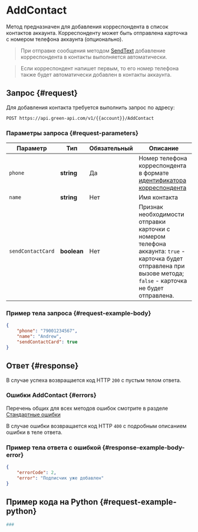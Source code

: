 # AddContact

Метод предназначен для добавления корреспондента в список контактов аккаунта. Корреспонденту может быть отправлена карточка с номером телефона аккаунта (опционально).

>При отправке сообщения методом [SendText](../sending/send-text.md#cus) добавление корреспондента в контакты выполняется автоматически.

>Если корреспондент напишет первым, то его номер телефона также будет автоматически добавлен в контакты аккаунта.

## Запрос {#request}

Для добавления контакта требуется выполнить запрос по адресу:
```
POST https://api.green-api.com/v1/{{account}}/AddContact
```

### Параметры запроса {#request-parameters}

Параметр | Тип | Обязательный | Описание
----- | ----- | ----- | -----
`phone` | **string** | Да | Номер телефона корреспондента в формате [идентификатора корреспондента](../chat-id.md#cus)
`name` | **string** | Нет | Имя контакта
`sendContactCard` | **boolean** | Нет | Признак необходимости отправки карточки с номером телефона аккаунта: `true` - карточка будет отправлена при вызове метода; `false` - карточка не будет отправлена.

### Пример тела запроса {#request-example-body}

```json
{
    "phone": "79001234567",
    "name": "Andrew",
    "sendContactCard": true
}
```

## Ответ {#response}

В случае успеха возвращается код HTTP `200` с пустым телом ответа. 

### Ошибки AddContact {#errors}

Перечень общих для всех методов ошибок смотрите в разделе [Стандартные ошибки](../common-errors.md)

В случае ошибки возвращается код HTTP `400` с подробным описанием ошибки в теле ответа.

### Пример тела ответа с ошибкой {#response-example-body-error}

```json
{
    "errorCode": 2,
    "error": "Подписчик уже добавлен"
}
```

## Пример кода на Python  {#request-example-python}

```python
###
```